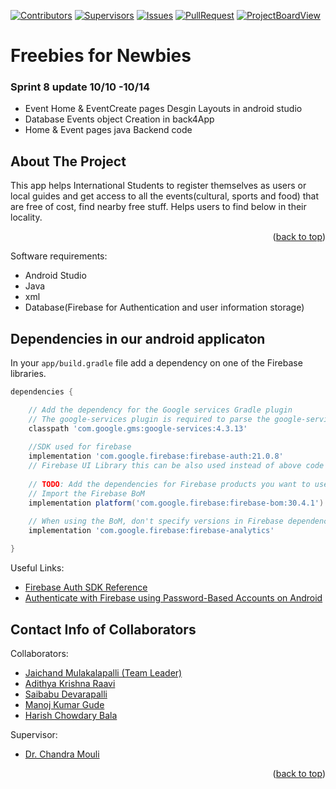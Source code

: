 <a name="readme-top"></a>

<!-- PROJECT SHIELDS -->
[![Contributors][contributors-shield]][contributors-url]
[![Supervisors][supervisors-shield]][supervisors-url]
[![Issues][issues-shield]][issues-url]
[![PullRequest][pullrequest-shield]][pullrequest-url]
[![ProjectBoardView][projectboardview-shield]][projectboardview-url]

# Freebies for Newbies

### Sprint 8 update 10/10 -10/14
* Event Home & EventCreate pages Desgin Layouts in android studio
* Database Events object Creation in back4App
* Home & Event pages java Backend code 

<!-- ABOUT THE PROJECT -->
## About The Project

This app helps International Students to register themselves as users or local guides and get access to all the events(cultural, sports and food) that are free of cost, find nearby free stuff.
Helps users to find below in their locality.

<p align="right">(<a href="#readme-top">back to top</a>)</p>

Software requirements: 
* Android Studio
* Java
* xml
* Database(Firebase for Authentication and user information storage) 

<!-- ABOUT THE DEPENDENCIES -->

## Dependencies in our android applicaton

In your `app/build.gradle` file add a dependency on one of the Firebase libraries.

```groovy
dependencies {

	// Add the dependency for the Google services Gradle plugin
	// The google-services plugin is required to parse the google-services.json file
	classpath 'com.google.gms:google-services:4.3.13'
	
	//SDK used for firebase 
	implementation 'com.google.firebase:firebase-auth:21.0.8'
	// Firebase UI Library this can be also used instead of above code "implementation 'com.firebaseui:firebase-ui-auth:8.0.1'"
	
	// TODO: Add the dependencies for Firebase products you want to use
	// Import the Firebase BoM
	implementation platform('com.google.firebase:firebase-bom:30.4.1')
	
	// When using the BoM, don't specify versions in Firebase dependencie. Contains public API classes for Firebase Analytics.
	implementation 'com.google.firebase:firebase-analytics'

}
```
Useful Links:
* [Firebase Auth SDK Reference](https://firebase.google.com/docs/reference/android/com/google/firebase/auth/package-summary?authuser=0&hl=en)
* [Authenticate with Firebase using Password-Based Accounts on Android](https://firebase.google.com/docs/auth/android/password-auth?hl=en&authuser=0)


<!-- CONTACT INFO -->
## Contact Info of Collaborators

Collaborators:
* [Jaichand Mulakalapalli (Team Leader)](https://github.com/jaichandm)
* [Adithya Krishna Raavi](https://github.com/Adithyakrishna9)
* [Saibabu Devarapalli](https://github.com/saibabu369)
* [Manoj Kumar Gude](https://github.com/manoj2205)
* [Harish Chowdary Bala](https://github.com/Harish6600)

Supervisor:
* [Dr. Chandra Mouli](https://github.com/cm2kotteti)

<p align="right">(<a href="#readme-top">back to top</a>)</p>


<!-- MARKDOWN LINKS & IMAGES -->

[contributors-shield]: https://img.shields.io/badge/Contributors-5-brightgreen
[contributors-url]: https://github.com/Sec03Team05Fall22GDP1/FreebiesforNewbies/graphs/contributors
[supervisors-shield]: https://img.shields.io/badge/Supervisors-1-yellowgreen
[supervisors-url]: https://github.com/Sec03Team05Fall22GDP1/FreebiesforNewbies/collaborators
[issues-shield]: https://img.shields.io/badge/Issues-0-red
[issues-url]: https://github.com/Sec03Team05Fall22GDP1/FreebiesforNewbies/issues
[pullrequest-shield]: https://img.shields.io/badge/Pull%20Requests-0-orange
[pullrequest-url]: https://github.com/Sec03Team05Fall22GDP1/FreebiesforNewbies/pulls
[projectboardview-shield]: https://img.shields.io/badge/Project%20BoardView-green
[projectboardview-url]: https://github.com/orgs/Sec03Team05Fall22GDP1/projects/1/views/2
